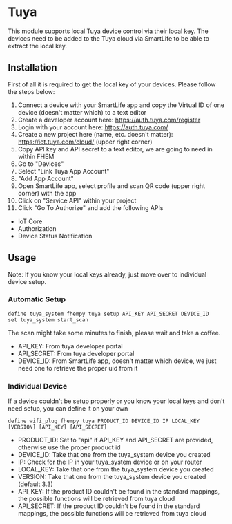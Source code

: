 
# Tuya
This module supports local Tuya device control via their local key. The devices need to be added to the Tuya cloud via SmartLife to be able to extract the local key.

## Installation
First of all it is required to get the local key of your devices. Please follow the steps below:
 1. Connect a device with your SmartLife app and copy the Virtual ID of one device (doesn't matter which) to a text editor
 2. Create a developer account here: https://auth.tuya.com/register
 3. Login with your account here: https://auth.tuya.com/
 4. Create a new project here (name, etc. doesn't matter): https://iot.tuya.com/cloud/ (upper right corner)
 5. Copy API key and API secret to a text editor, we are going to need in within FHEM
 6. Go to "Devices"
 7. Select "Link Tuya App Account"
 8. "Add App Account"
 9. Open SmartLife app, select profile and scan QR code (upper right corner) with the app
 10. Click on "Service API" within your project
 11. Click "Go To Authorize" and add the following APIs
  - IoT Core
  - Authorization
  - Device Status Notification


## Usage
Note: If you know your local keys already, just move over to individual device setup.
### Automatic Setup
```
define tuya_system fhempy tuya setup API_KEY API_SECRET DEVICE_ID
set tuya_system start_scan
```
The scan might take some minutes to finish, please wait and take a coffee.
 - API_KEY: From tuya developer portal
 - API_SECRET: From tuya developer portal
 - DEVICE_ID: From SmartLife app, doesn't matter which device, we just need one to retrieve the proper uid from it

### Individual Device
If a device couldn't be setup properly or you know your local keys and don't need setup, you can define it on your own
```
define wifi_plug fhempy tuya PRODUCT_ID DEVICE_ID IP LOCAL_KEY [VERSION] [API_KEY] [API_SECRET]
```
 - PRODUCT_ID: Set to "api" if API_KEY and API_SECRET are provided, otherwise use the proper product id
 - DEVICE_ID: Take that one from the tuya_system device you created
 - IP: Check for the IP in your tuya_system device or on your router
 - LOCAL_KEY: Take that one from the tuya_system device you created
 - VERSION: Take that one from the tuya_system device you created (default 3.3)
 - API_KEY: If the product ID couldn't be found in the standard mappings, the possible functions will be retrieved from tuya cloud
 - API_SECRET: If the product ID couldn't be found in the standard mappings, the possible functions will be retrieved from tuya cloud
